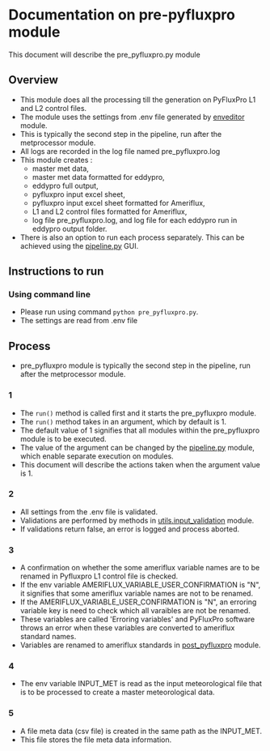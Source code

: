 # Documentation on pre-pyfluxpro module
This document will describe the pre_pyfluxpro.py module

## Overview
- This module does all the processing till the generation on PyFluxPro L1 and L2 control files.
- The module uses the settings from .env file generated by [enveditor](https://github.com/ncsa/ameriflux-pipeline/blob/develop/ameriflux_pipeline/enveditor.py) module.
- This is typically the second step in the pipeline, run after the metprocessor module.
- All logs are recorded in the log file named pre_pyfluxpro.log
- This module creates :
  - master met data, 
  - master met data formatted for eddypro, 
  - eddypro full output, 
  - pyfluxpro input excel sheet, 
  - pyfluxpro input excel sheet formatted for Ameriflux, 
  - L1 and L2 control files formatted for Ameriflux,
  - log file pre_pyfluxpro.log, and log file for each eddypro run in eddypro output folder.
- There is also an option to run each process separately. This can be achieved using the [pipeline.py](https://github.com/ncsa/ameriflux-pipeline/blob/develop/ameriflux_pipeline/pipeline.py) GUI.

## Instructions to run

### Using command line
- Please run using command ```python pre_pyfluxpro.py```.
- The settings are read from .env file

## Process
- pre_pyfluxpro module is typically the second step in the pipeline, run after the metprocessor module.

### 1
- The ```run()``` method is called first and it starts the pre_pyfluxpro module.
- The ```run()``` method takes in an argument, which by default is 1.
- The default value of 1 signifies that all modules within the pre_pyfluxpro module is to be executed.
- The value of the argument can be changed by the [pipeline.py](https://github.com/ncsa/ameriflux-pipeline/blob/develop/ameriflux_pipeline/pipeline.py) module, which enable separate execution on modules.
- This document will describe the actions taken when the argument value is 1.

### 2
- All settings from the .env file is validated.
- Validations are performed by methods in [utils.input_validation](https://github.com/ncsa/ameriflux-pipeline/blob/develop/ameriflux_pipeline/utils/input_validation.py) module.
- If validations return false, an error is logged and process aborted.

### 3
- A confirmation on whether the some ameriflux variable names are to be renamed in Pyfluxpro L1 control file is checked.
- If the env variable AMERIFLUX_VARIABLE_USER_CONFIRMATION is "N", it signifies that some ameriflux variable names are not to be renamed.
- If the AMERIFLUX_VARIABLE_USER_CONFIRMATION is "N", an erroring variable key is need to check which all varaibles are not be renamed.
- These variables are called 'Erroring variables' and PyFluxPro software throws an error when these variables are converted to ameriflux standard names.
- Variables are renamed to ameriflux standards in [post_pyfluxpro](https://github.com/ncsa/ameriflux-pipeline/blob/develop/ameriflux_pipeline/post_pyfluxpro.py) module.

### 4
- The env variable INPUT_MET is read as the input meteorological file that is to be processed to create a master meteorological data.

### 5
- A file meta data (csv file) is created in the same path as the INPUT_MET.
- This file stores the file meta data information.

